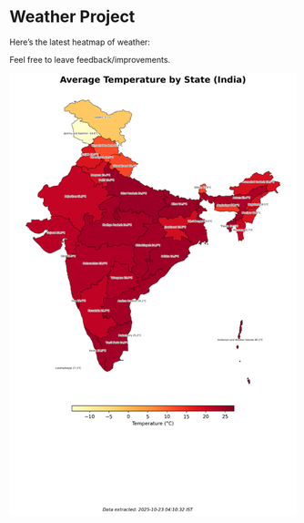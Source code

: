# Weather Project

Here’s the latest heatmap of weather:

Feel free to leave feedback/improvements.

![India Heatmap](docs/assets/india_heatmap.png?v=F95D63)
